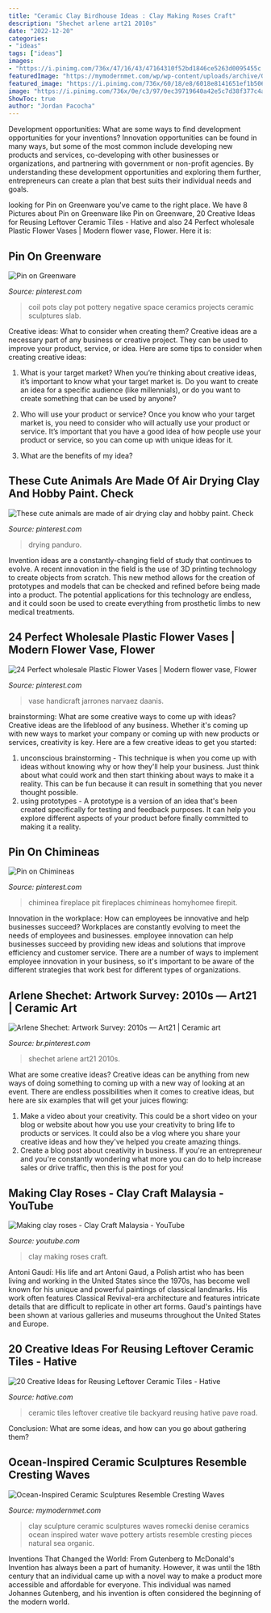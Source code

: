 ```yaml
---
title: "Ceramic Clay Birdhouse Ideas : Clay Making Roses Craft"
description: "Shechet arlene art21 2010s"
date: "2022-12-20"
categories:
- "ideas"
tags: ["ideas"]
images:
- "https://i.pinimg.com/736x/47/16/43/47164310f52bd1846ce5263d0095455c.jpg"
featuredImage: "https://mymodernmet.com/wp/wp-content/uploads/archive/G1TQynl5vFkuwXWynFb6_deniseromecki07.jpg"
featured_image: "https://i.pinimg.com/736x/60/18/e8/6018e8141651ef1b506cd655702697e7.jpg"
image: "https://i.pinimg.com/736x/0e/c3/97/0ec39719640a42e5c7d38f377c4a61ba--coil-pots-negative-space.jpg"
ShowToc: true
author: "Jordan Pacocha"
---
```



Development opportunities: What are some ways to find development opportunities for your inventions?
Innovation opportunities can be found in many ways, but some of the most common include developing new products and services, co-developing with other businesses or organizations, and partnering with government or non-profit agencies. By understanding these development opportunities and exploring them further, entrepreneurs can create a plan that best suits their individual needs and goals.

	

		
looking for Pin on Greenware you've came to the right place. We have 8 Pictures about Pin on Greenware like Pin on Greenware, 20 Creative Ideas for Reusing Leftover Ceramic Tiles - Hative and also 24 Perfect wholesale Plastic Flower Vases | Modern flower vase, Flower. Here it is:
		
    
## Pin On Greenware

<img loading=lazy src="https://i.pinimg.com/736x/0e/c3/97/0ec39719640a42e5c7d38f377c4a61ba--coil-pots-negative-space.jpg" onerror="this.onerror=null;this.src='https://tse4.mm.bing.net/th?id=OIP.Hb4-QIC4p-VE2Cpm59UoFADhEs&amp;pid=15.1';" alt="Pin on Greenware">

_Source: pinterest.com_

>coil pots clay pot pottery negative space ceramics projects ceramic sculptures slab. 

	

Creative ideas: What to consider when creating them?
Creative ideas are a necessary part of any business or creative project. They can be used to improve your product, service, or idea. Here are some tips to consider when creating creative ideas:
1. What is your target market? When you’re thinking about creative ideas, it’s important to know what your target market is. Do you want to create an idea for a specific audience (like millennials), or do you want to create something that can be used by anyone?

2. Who will use your product or service? Once you know who your target market is, you need to consider who will actually use your product or service. It’s important that you have a good idea of how people use your product or service, so you can come up with unique ideas for it.

3. What are the benefits of my idea?

    
## These Cute Animals Are Made Of Air Drying Clay And Hobby Paint. Check

<img loading=lazy src="https://i.pinimg.com/736x/60/18/e8/6018e8141651ef1b506cd655702697e7.jpg" onerror="this.onerror=null;this.src='https://tse3.mm.bing.net/th?id=OIP.UCvH8NXxFkrPCNvUJd9bvAHaLH&amp;pid=15.1';" alt="These cute animals are made of air drying clay and hobby paint. Check">

_Source: pinterest.com_

>drying panduro. 

	

Invention ideas are a constantly-changing field of study that continues to evolve. A recent innovation in the field is the use of 3D printing technology to create objects from scratch. This new method allows for the creation of prototypes and models that can be checked and refined before being made into a product. The potential applications for this technology are endless, and it could soon be used to create everything from prosthetic limbs to new medical treatments.

    
## 24 Perfect Wholesale Plastic Flower Vases | Modern Flower Vase, Flower

<img loading=lazy src="https://i.pinimg.com/736x/51/97/df/5197df9649df512568dbd9eb32700fed.jpg" onerror="this.onerror=null;this.src='https://tse2.mm.bing.net/th?id=OIP.K7DR5RXTGcKePyCaJcYGSAHaHa&amp;pid=15.1';" alt="24 Perfect wholesale Plastic Flower Vases | Modern flower vase, Flower">

_Source: pinterest.com_

>vase handicraft jarrones narvaez daanis. 

	

brainstorming: What are some creative ways to come up with ideas?
Creative ideas are the lifeblood of any business. Whether it's coming up with new ways to market your company or coming up with new products or services, creativity is key. Here are a few creative ideas to get you started: 
1. unconscious brainstorming - This technique is when you come up with ideas without knowing why or how they'll help your business. Just think about what could work and then start thinking about ways to make it a reality. This can be fun because it can result in something that you never thought possible. 
2. using prototypes - A prototype is a version of an idea that's been created specifically for testing and feedback purposes. It can help you explore different aspects of your product before finally committed to making it a reality.

    
## Pin On Chimineas

<img loading=lazy src="https://i.pinimg.com/736x/47/16/43/47164310f52bd1846ce5263d0095455c.jpg" onerror="this.onerror=null;this.src='https://tse2.mm.bing.net/th?id=OIP.kcHHS-w-seiJ6qQtWN3y_AHaMU&amp;pid=15.1';" alt="Pin on Chimineas">

_Source: pinterest.com_

>chiminea fireplace pit fireplaces chimineas homyhomee firepit. 

	

Innovation in the workplace: How can employees be innovative and help businesses succeed?
Workplaces are constantly evolving to meet the needs of employees and businesses. employee innovation can help businesses succeed by providing new ideas and solutions that improve efficiency and customer service. There are a number of ways to implement employee innovation in your business, so it's important to be aware of the different strategies that work best for different types of organizations.

    
## Arlene Shechet: Artwork Survey: 2010s — Art21 | Ceramic Art

<img loading=lazy src="https://i.pinimg.com/736x/e3/71/77/e37177e57795871525664f40625d195b.jpg" onerror="this.onerror=null;this.src='https://tse2.mm.bing.net/th?id=OIP.zJMdCHAC1BMZQymXKF6KeAHaKo&amp;pid=15.1';" alt="Arlene Shechet: Artwork Survey: 2010s — Art21 | Ceramic art">

_Source: br.pinterest.com_

>shechet arlene art21 2010s. 

	

What are some creative ideas?
Creative ideas can be anything from new ways of doing something to coming up with a new way of looking at an event. There are endless possibilities when it comes to creative ideas, but here are six examples that will get your juices flowing: 
1. Make a video about your creativity. This could be a short video on your blog or website about how you use your creativity to bring life to products or services. It could also be a vlog where you share your creative ideas and how they've helped you create amazing things. 
2. Create a blog post about creativity in business. If you're an entrepreneur and you're constantly wondering what more you can do to help increase sales or drive traffic, then this is the post for you!

    
## Making Clay Roses - Clay Craft Malaysia - YouTube

<img loading=lazy src="http://i.ytimg.com/vi/1CIyUgktiOM/maxresdefault.jpg" onerror="this.onerror=null;this.src='https://tse2.mm.bing.net/th?id=OIP.RiRbmLui54zynFBuW-7tYAHaEK&amp;pid=15.1';" alt="Making clay roses - Clay Craft Malaysia - YouTube">

_Source: youtube.com_

>clay making roses craft. 

	

Antoni Gaudí: His life and art
Antoni Gaud, a Polish artist who has been living and working in the United States since the 1970s, has become well known for his unique and powerful paintings of classical landmarks. His work often features Classical Revival-era architecture and features intricate details that are difficult to replicate in other art forms. Gaud's paintings have been shown at various galleries and museums throughout the United States and Europe.

    
## 20 Creative Ideas For Reusing Leftover Ceramic Tiles - Hative

<img loading=lazy src="https://hative.com/wp-content/uploads/2015/05/ceramic-tile-ideas/13-ceramic-tile-ideas.jpg" onerror="this.onerror=null;this.src='https://tse3.mm.bing.net/th?id=OIP.TjStY31gKHJ3rxA9ZHUn0wHaJ4&amp;pid=15.1';" alt="20 Creative Ideas for Reusing Leftover Ceramic Tiles - Hative">

_Source: hative.com_

>ceramic tiles leftover creative tile backyard reusing hative pave road. 

	

Conclusion: What are some ideas, and how can you go about gathering them?
 

    
## Ocean-Inspired Ceramic Sculptures Resemble Cresting Waves

<img loading=lazy src="https://mymodernmet.com/wp/wp-content/uploads/archive/G1TQynl5vFkuwXWynFb6_deniseromecki07.jpg" onerror="this.onerror=null;this.src='https://tse1.mm.bing.net/th?id=OIP.SxzcwO7Ne1f9j3vkcYAXSgHaKp&amp;pid=15.1';" alt="Ocean-Inspired Ceramic Sculptures Resemble Cresting Waves">

_Source: mymodernmet.com_

>clay sculpture ceramic sculptures waves romecki denise ceramics ocean inspired water wave pottery artists resemble cresting pieces natural sea organic. 

	

Inventions That Changed the World: From Gutenberg to McDonald's
Invention has always been a part of humanity. However, it was until the 18th century that an individual came up with a novel way to make a product more accessible and affordable for everyone. This individual was named Johannes Gutenberg, and his invention is often considered the beginning of the modern world.

